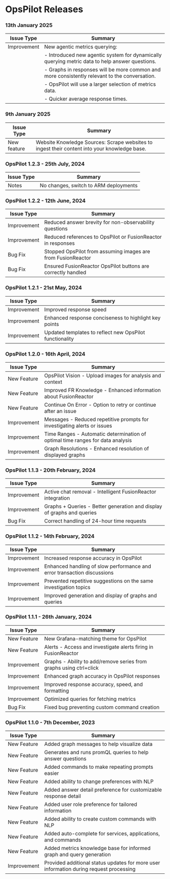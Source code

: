 # OpsPilot Releases



### 13th January 2025

| Issue Type   | Summary                                                                                       |
|--------------|-----------------------------------------------------------------------------------------------|
| Improvement  | New agentic metrics querying:                                                                 |
|              | - Introduced new agentic system for dynamically querying metric data to help answer questions. |
|              | - Graphs in responses will be more common and more consistently relevant to the conversation.  |
|              | - OpsPilot will use a larger selection of metrics data.                                       |
|              | - Quicker average response times.                                                             |

### 9th January 2025

| Issue Type   | Summary                                                                                       |
|--------------|-----------------------------------------------------------------------------------------------|
| New feature | Website Knowledge Sources: Scrape websites to ingest their content into your knowledge base. |


### OpsPilot 1.2.3 - 25th July, 2024

| Issue Type | Summary                                                   |
|------------|-----------------------------------------------------------|
| Notes      | No changes, switch to ARM deployments                     |

### OpsPilot 1.2.2 - 12th June, 2024

| Issue Type   | Summary                                                                                       |
|--------------|-----------------------------------------------------------------------------------------------|
| Improvement  | Reduced answer brevity for non-observability questions                                         |
| Improvement  | Reduced references to OpsPilot or FusionReactor in responses                                   |
| Bug Fix      | Stopped OpsPilot from assuming images are from FusionReactor                                   |
| Bug Fix      | Ensured FusionReactor OpsPilot buttons are correctly handled                                   |

### OpsPilot 1.2.1 - 21st May, 2024

| Issue Type  | Summary                                                                                          |
|-------------|--------------------------------------------------------------------------------------------------|
| Improvement | Improved response speed                                                                          |
| Improvement | Enhanced response conciseness to highlight key points                                            |
| Improvement | Updated templates to reflect new OpsPilot functionality                                          |

### OpsPilot 1.2.0 - 16th April, 2024

| Issue Type   | Summary                                                                                             |
|--------------|-----------------------------------------------------------------------------------------------------|
| New Feature  | OpsPilot Vision - Upload images for analysis and context                                            |
| New Feature  | Improved FR Knowledge - Enhanced information about FusionReactor                                    |
| New Feature  | Continue On Error - Option to retry or continue after an issue                                      |
| Improvement  | Messages - Reduced repetitive prompts for investigating alerts or issues                            |
| Improvement  | Time Ranges - Automatic determination of optimal time ranges for data analysis                      |
| Improvement  | Graph Resolutions - Enhanced resolution of displayed graphs                                         |

### OpsPilot 1.1.3 - 20th February, 2024

| Issue Type  | Summary                                                                                            |
|-------------|----------------------------------------------------------------------------------------------------|
| Improvement | Active chat removal - Intelligent FusionReactor integration                                         |
| Improvement | Graphs + Queries - Better generation and display of graphs and queries                              |
| Bug Fix     | Correct handling of 24-hour time requests                                                           |

### OpsPilot 1.1.2 - 14th February, 2024

| Issue Type  | Summary                                                                                            |
|-------------|----------------------------------------------------------------------------------------------------|
| Improvement | Increased response accuracy in OpsPilot                                                            |
| Improvement | Enhanced handling of slow performance and error transaction discussions                             |
| Improvement | Prevented repetitive suggestions on the same investigation topics                                   |
| Improvement | Improved generation and display of graphs and queries                                              |

### OpsPilot 1.1.1 - 26th January, 2024

| Issue Type   | Summary                                                                                          |
|--------------|--------------------------------------------------------------------------------------------------|
| New Feature  | New Grafana-matching theme for OpsPilot                                                          |
| New Feature  | Alerts - Access and investigate alerts firing in FusionReactor                                    |
| Improvement  | Graphs - Ability to add/remove series from graphs using ctrl+click                                |
| Improvement  | Enhanced graph accuracy in OpsPilot responses                                                     |
| Improvement  | Improved response accuracy, speed, and formatting                                                 |
| Improvement  | Optimized queries for fetching metrics                                                            |
| Bug Fix      | Fixed bug preventing custom command creation                                                      |

### OpsPilot 1.1.0 - 7th December, 2023

| Issue Type   | Summary                                                                                          |
|--------------|--------------------------------------------------------------------------------------------------|
| New Feature  | Added graph messages to help visualize data                                                      |
| New Feature  | Generates and runs promQL queries to help answer questions                                       |
| New Feature  | Added commands to make repeating prompts easier                                                  |
| New Feature  | Added ability to change preferences with NLP                                                     |
| New Feature  | Added answer detail preference for customizable response detail                                  |
| New Feature  | Added user role preference for tailored information                                              |
| New Feature  | Added ability to create custom commands with NLP                                                 |
| New Feature  | Added auto-complete for services, applications, and commands                                     |
| New Feature  | Added metrics knowledge base for informed graph and query generation                             |
| Improvement  | Provided additional status updates for more user information during request processing           |
